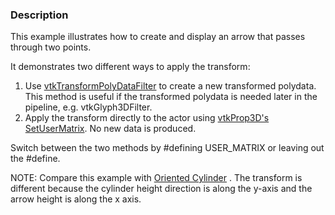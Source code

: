 ### Description
This example illustrates how to create and display an arrow that passes through two points.

It demonstrates two different ways to apply the transform:
1. Use [vtkTransformPolyDataFilter](http://www.vtk.org/doc/nightly/html/classvtkTransformPolyDataFilter.html) to create a new transformed polydata. This method is useful if the transformed polydata is needed later in the pipeline, e.g. vtkGlyph3DFilter.
2. Apply the transform directly to the actor using [vtkProp3D's SetUserMatrix](http://www.vtk.org/doc/nightly/html/classvtkProp3D.html#a950378fc70405a58bd998c00f84a39a3). No new data is produced.

Switch between the two methods by #defining USER_MATRIX or leaving out the #define.

NOTE:  Compare this example with [Oriented Cylinder](OrientedCylinder) . The transform is different because the cylinder height direction is along the y-axis and the arrow height is along the x axis.
 
